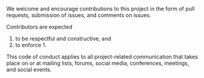 We welcome and encourage contributions to this project in the form of pull requests, submission of issues, and comments on issues.

Contributors are expected

1. to be respectful and constructive; and
2. to enforce 1.

This code of conduct applies to all project-related communication that takes place on or at mailing lists, forums, social media, conferences, meetings, and social events.